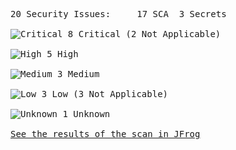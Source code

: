 <pre>20 Security Issues:&Tab;17 SCA&Tab;3 Secrets<br><br><div style="display: flex; align-items: center; text-align: center"><img alt="Critical" src=https://raw.githubusercontent.com/attiasas/jfrog-cli-security/improve_job_summary/resources/severityIcons/criticalSeverity.svg> 8 Critical (2 Not Applicable)</div><br><div style="display: flex; align-items: center; text-align: center"><img alt="High" src=https://raw.githubusercontent.com/attiasas/jfrog-cli-security/improve_job_summary/resources/severityIcons/highSeverity.svg> 5 High</div><br><div style="display: flex; align-items: center; text-align: center"><img alt="Medium" src=https://raw.githubusercontent.com/attiasas/jfrog-cli-security/improve_job_summary/resources/severityIcons/mediumSeverity.svg> 3 Medium</div><br><div style="display: flex; align-items: center; text-align: center"><img alt="Low" src=https://raw.githubusercontent.com/attiasas/jfrog-cli-security/improve_job_summary/resources/severityIcons/lowSeverity.svg> 3 Low (3 Not Applicable)</div><br><div style="display: flex; align-items: center; text-align: center"><img alt="Unknown" src=https://raw.githubusercontent.com/attiasas/jfrog-cli-security/improve_job_summary/resources/severityIcons/unknownSeverity.svg> 1 Unknown</div><br><a href="https://test-platform-url/ui/onDemandScanning/3d90ec4b-cf33-4846-6831-4bf9576f2235">See the results of the scan in JFrog</a></pre>